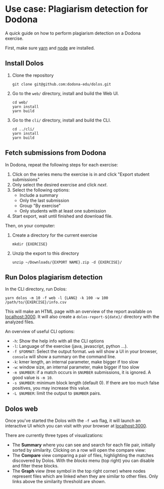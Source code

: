 # Use case: Plagiarism detection for Dodona

A quick guide on how to perform plagiarism detection on a Dodona exercise.

First, make sure [yarn](https://classic.yarnpkg.com/en/docs/install) and [node](https://nodejs.org/en/download/) are installed.

## Install Dolos

1. Clone the repository
    ```
    git clone git@github.com:dodona-edu/dolos.git
    ```
2. Go to the `web/` directory, install and build the Web UI.
    ```
    cd web/
    yarn install
    yarn build
    ```
3. Go to the `cli/` directory, install and build the CLI.
    ```
    cd ../cli/
    yarn install
    yarn build
    ```

## Fetch submissions from Dodona

In Dodona, repeat the following steps for each exercise:

1. Click on the series menu the exercise is in and click "Export student submissions"
2. Only select the desired exercise and click _next_.
3. Select the following options:
    - Include a summary
    - Only the last submission
    - Group "By exercise"
    - Only students with at least one submission
4. Start export, wait until finished and download file.

Then, on your computer:

1. Create a directory for the current exercise
    ```
    mkdir {EXERCISE}
    ```
2. Unzip the export to this directory
    ```
    unzip ~/Downloads/{EXPORT NAME}.zip -d {EXERCISE}/
    ```

## Run Dolos plagiarism detection

In the CLI directory, run Dolos:

```
yarn dolos -m 10 -f web -l {LANG} -k 100 -w 100 /path/to/{EXERCISE}/info.csv
```

This will make an HTML page with an overview of the report available on [localhost:3000](http://localhost:3000). It will also create a `dolos-report-${date}/` directory with the analyzed files.

An overview of useful CLI options:
- `-h`: Show the help info with all the CLI options
- `-l`: Language of the exercise (java, javascript, python ...).
- `-f $FORMAT`: Select the output format. `web` will show a UI in your browser, `console` will show a summary on the command line.
- `-k`: kmer length, an internal parameter, make bigger if too slow
- `-w`: window size, an internal parameter, make bigger if too slow
- `-m $NUMBER`: if a match occurs in `$NUMBER` submissions, it is ignored. A good value is `-m 10`.
- `-s $NUMBER`: minimum block length (default 0). If there are too much false positives, you may increase this value.
- `-L $NUMBER`: limit the output to `$NUMBER` pairs.

## Dolos web

Once you've started the Dolos with the `-f web` flag, it will launch an interactive UI which you can visit with your browser at [localhost:3000](http://localhost:3000).

There are currently three types of visualizations:
- The **Summary** where you can see and search for each file pair, initially sorted by similarity. Clicking on a row will open the compare view:
- The **Compare** view comparing a pair of files, highlighting the matches discovered by Dolos. With the _blocks_ menu (top right) you can disable and filter these blocks.
- The **Graph** view (tree symbol in the top right corner) where nodes represent files which are linked when they are similar to other files. Only links above the similarity threshold are shown.
